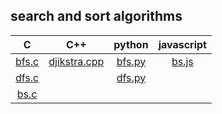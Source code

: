 ## search and sort algorithms


|        C       |              C++             |      python      |   javascript   |
|:--------------:|:----------------------------:|:----------------:|:--------------:|
| [bfs.c][bfs-c] | [djikstra.cpp][djikstra-cpp] | [bfs.py][bfs-py] | [bs.js][bs-js] |
| [dfs.c][dfs-c] |                              | [dfs.py][dfs-py] |                |
| [bs.c][bs-c]   |                              |                  |                |

[bfs-c]:	 C/bfs.c
[dfs-c]:	 C/dfs.c
[bs-c]:		 C/bs.c
[djikstra-cpp]:  C++/djikstra.cpp
[bfs-py]:	 python/bfs.py
[dfs-py]:	 python/dfs.py
[bs-js]:	 javascript/bs.js
